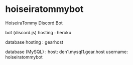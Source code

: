 # hoiseiratommybot
HoiseiraTommy Discord Bot

bot (discord.js) hosting : heroku

database hosting : gearhost

database (MySQL) :
  host: den1.mysql1.gear.host
  username: hoiseiratommybot
